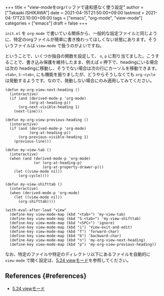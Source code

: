 +++
title = "view-modeをorgバッファで違和感なく使う設定"
author = ["Takaaki ISHIKAWA"]
date = 2021-04-15T21:50:00+09:00
lastmod = 2021-04-17T23:10:00+09:00
tags = ["emacs", "org-mode", "view-mode"]
categories = ["emacs"]
draft = false
+++

`init.el` を `org-mode` で書いている関係から、一般的な設定ファイルと同じように、特定のorgファイルが簡単に書き換わってほしくない状態にあります。そういうファイルは `view-mode` で扱うのがよいですね。  

ということで、いくつか独自の関数を設定して、 `n`, `p` に割り当てました。こうすることで、書き込み保護を維持したまま、例えば `n` 押下で、headingにいる場合は次の headingに移動し、そうでない場合は次の行にカーソルを移動できます。 `<tab>`, `S-<tab>`, にも機能を振りましたが、どうやらそうしなくても `org-cycle` は発動するようです。なので、発動しない場合にのみ適用してみてください。  

```emacs-lisp
(defun my-org-view-next-heading ()
  (interactive)
  (if (and (derived-mode-p 'org-mode)
           (org-at-heading-p))
      (org-next-visible-heading 1)
    (next-line)))

(defun my-org-view-previous-heading ()
  (interactive)
  (if (and (derived-mode-p 'org-mode)
           (org-at-heading-p))
      (org-previous-visible-heading 1)
    (previous-line)))

(defun my-view-tab ()
  (interactive)
  (when (and (derived-mode-p 'org-mode)
             (or (org-at-heading-p)
                 (org-at-property-drawer-p)))
    (let ((view-mode nil))
      (org-cycle))))

(defun my-view-shifttab ()
  (interactive)
  (when (derived-mode-p 'org-mode)
    (let ((view-mode nil))
      (org-shifttab))))

(with-eval-after-load "view"
  (define-key view-mode-map (kbd "<tab>") 'my-view-tab)
  (define-key view-mode-map (kbd "S-<tab>") 'my-view-shifttab)
  (define-key view-mode-map (kbd "<SPC>") 'ignore)
  (define-key view-mode-map (kbd "i") 'View-exit-and-edit)
  (define-key view-mode-map (kbd "f") 'forward-char)
  (define-key view-mode-map (kbd "b") 'backward-char)
  (define-key view-mode-map (kbd "n") 'my-org-view-next-heading)
  (define-key view-mode-map (kbd "p") 'my-org-view-previous-heading))
```

なお、特定のファイルや特定のディレクトリ以下にあるファイルを自動的に `view-mode` で開く設定は、[5.24 viewモード](https://takaxp.github.io/init.html#org6b6c1c11)を参照してください。  


## References {#references}

-   [5.24 viewモード](https://takaxp.github.io/init.html#org6b6c1c11)